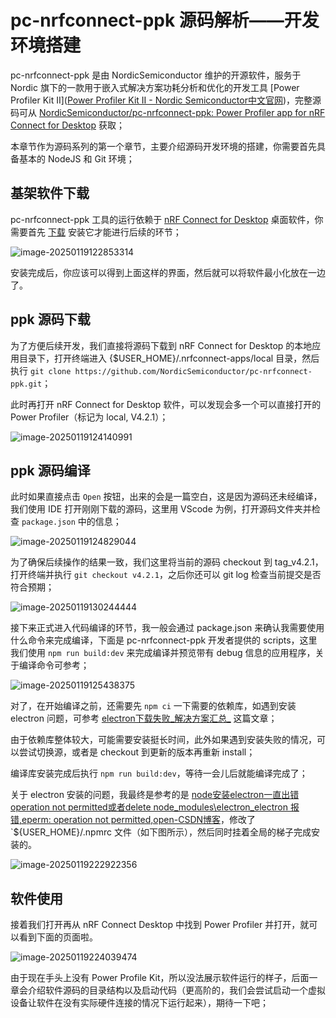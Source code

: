 # pc-nrfconnect-ppk 源码解析——开发环境搭建

pc-nrfconnect-ppk 是由 NordicSemiconductor 维护的开源软件，服务于 Nordic 旗下的一款用于嵌入式解决方案功耗分析和优化的开发工具 [Power Profiler Kit II]([Power Profiler Kit II - Nordic Semiconductor中文官网](https://www.nordicsemi.cn/tools/ppk2/))，完整源码可从 [NordicSemiconductor/pc-nrfconnect-ppk: Power Profiler app for nRF Connect for Desktop](https://github.com/NordicSemiconductor/pc-nrfconnect-ppk) 获取；

本章节作为源码系列的第一个章节，主要介绍源码开发环境的搭建，你需要首先具备基本的 NodeJS 和 Git 环境；

## 基架软件下载

pc-nrfconnect-ppk 工具的运行依赖于 [nRF Connect for Desktop](https://www.nordicsemi.com/Products/Development-tools/nrf-connect-for-desktop) 桌面软件，你需要首先 [下载](https://www.nordicsemi.com/Products/Development-tools/nRF-Connect-for-Desktop/Download#infotabs) 安装它才能进行后续的环节；

![image-20250119122853314](https://04aceac.webp.li/2025/01/eae07a1b5705ceaa212cad6534d74314.png)

安装完成后，你应该可以得到上面这样的界面，然后就可以将软件最小化放在一边了。

## ppk 源码下载

为了方便后续开发，我们直接将源码下载到 nRF Connect for Desktop 的本地应用目录下，打开终端进入 {$USER_HOME}/.nrfconnect-apps/local 目录，然后执行 `git clone https://github.com/NordicSemiconductor/pc-nrfconnect-ppk.git`；

此时再打开 nRF Connect for Desktop 软件，可以发现会多一个可以直接打开的 Power Profiler（标记为 local, V4.2.1）；

![image-20250119124140991](https://04aceac.webp.li/2025/01/2906e1038d2c16ad45c61213d67fc8b8.png)

## ppk 源码编译

此时如果直接点击 `Open`  按钮，出来的会是一篇空白，这是因为源码还未经编译，我们使用 IDE 打开刚刚下载的源码，这里用 VScode 为例，打开源码文件夹并检查 `package.json` 中的信息；

![image-20250119124829044](https://04aceac.webp.li/2025/01/197d1072628d7ff1db233c1ef3ccc5fb.png)

为了确保后续操作的结果一致，我们这里将当前的源码 checkout 到 tag_v4.2.1，打开终端并执行 `git checkout v4.2.1`，之后你还可以 git log 检查当前提交是否符合预期；

![image-20250119130244444](https://04aceac.webp.li/2025/01/f1f8b8e33741bbf4bfe275111568da8d.png)

接下来正式进入代码编译的环节，我一般会通过 package.json 来确认我需要使用什么命令来完成编译，下面是 pc-nrfconnect-ppk 开发者提供的 scripts，这里我们使用 `npm run build:dev` 来完成编译并预览带有 debug 信息的应用程序，关于编译命令可参考；

![image-20250119125438375](https://04aceac.webp.li/2025/01/afb1f85f5c379f3388c6b1c756eb945c.png)

对了，在开始编译之前，还需要先 `npm ci` 一下需要的依赖库，如遇到安装 electron 问题，可参考 [electron下载失败_解决方案汇总_](https://blog.csdn.net/s_y_w123/article/details/123427419) 这篇文章；

由于依赖库整体较大，可能需要安装挺长时间，此外如果遇到安装失败的情况，可以尝试切换源，或者是 checkout 到更新的版本再重新 install；

编译库安装完成后执行 `npm run build:dev`，等待一会儿后就能编译完成了；

关于 electron 安装的问题，我最终是参考的是 [node安装electron一直出错operation not permitted或者delete node_modules\electron_electron 报错,eperm: operation not permitted,open-CSDN博客](https://blog.csdn.net/Tomonkey/article/details/104064231)，修改了 `${USER_HOME}/.npmrc 文件（如下图所示），然后同时挂着全局的梯子完成安装的。

![image-20250119222922356](https://04aceac.webp.li/2025/01/4f9bddabb73dd00bf734909632ee79b0.png)

## 软件使用

接着我们打开再从 nRF Connect Desktop 中找到 Power Profiler 并打开，就可以看到下面的页面啦。

![image-20250119224039474](https://04aceac.webp.li/2025/01/f94c37d640edfa3ab8975818cafc741a.png)

由于现在手头上没有 Power Profile Kit，所以没法展示软件运行的样子，后面一章会介绍软件源码的目录结构以及启动代码（更高阶的，我们会尝试启动一个虚拟设备让软件在没有实际硬件连接的情况下运行起来），期待一下吧；
